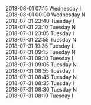 2018-08-01 07:15 Wednesday  I  
2018-08-01 00:00 Wednesday  N  
2018-07-31 23:40 Tuesday  I  
2018-07-31 23:10 Tuesday  N  
2018-07-31 23:05 Tuesday  I  
2018-07-31 22:55 Tuesday  N  
2018-07-31 19:35 Tuesday  I  
2018-07-31 09:15 Tuesday  N  
2018-07-31 09:10 Tuesday  I  
2018-07-31 09:05 Tuesday  N  
2018-07-31 08:55 Tuesday  I  
2018-07-31 08:45 Tuesday  N  
2018-07-31 08:35 Tuesday  I  
2018-07-31 08:30 Tuesday  N  
2018-07-31 08:10 Tuesday  I  
